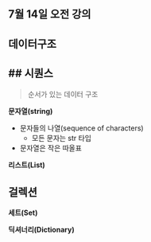 ## 7월 14일 오전 강의

## 데이터구조
## ## 시퀀스

> 순서가 있는 데이터 구조

**문자열(string)**

- 문자들의 나열(sequence of characters)
  - 모든 문자는 str 타입
- 문자열은 작은 따올표

**리스트(List)**

## 걸렉션

**세트(Set)**

**딕셔너리(Dictionary)**




